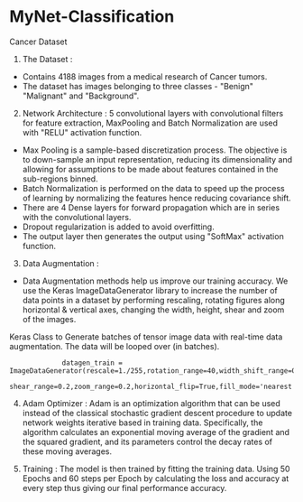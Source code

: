
# MyNet-Classification
Cancer Dataset

1. The Dataset : 
- Contains 4188 images from a medical research of Cancer tumors.
- The dataset has images belonging to three classes - "Benign" "Malignant" and "Background".


2. Network Architecture :
5 convolutional layers with convolutional filters for feature extraction, MaxPooling and Batch Normalization are used with "RELU"  activation function.

- Max Pooling is a sample-based discretization process. The objective is to down-sample an input representation, reducing its
  dimensionality and allowing for assumptions to be made about features contained in the sub-regions binned.
- Batch Normalization is performed on the data to speed up the process of learning by normalizing the features hence reducing covariance
  shift.
- There are 4 Dense layers for forward propagation which are in series with the convolutional layers.
- Dropout regularization is added to avoid overfitting.
- The output layer then generates the output using "SoftMax" activation function.

  
3. Data Augmentation :
- Data Augmentation methods help us improve our training accuracy. We use the Keras ImageDataGenerator library to increase the number of data points in a dataset by performing rescaling, rotating figures along horizontal & vertical axes, changing the width, height, shear and zoom of the images. 

Keras Class to Generate batches of tensor image data with real-time data augmentation. The data will be looped over (in batches).     

                 datagen_train = ImageDataGenerator(rescale=1./255,rotation_range=40,width_shift_range=0.2,height_shift_range=0.2,
                                                    shear_range=0.2,zoom_range=0.2,horizontal_flip=True,fill_mode='nearest')


4. Adam Optimizer :
Adam is an optimization algorithm that can be used instead of the classical stochastic gradient descent procedure to update network weights iterative based in training data. Specifically, the algorithm calculates an exponential moving average of the gradient and the squared gradient, and its parameters control the decay rates of these moving averages. 

5. Training :
The model is then trained by fitting the training data. Using 50 Epochs and 60 steps per Epoch by calculating the loss and accuracy at every step thus giving our final performance accuracy.  
